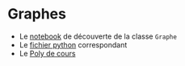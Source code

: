 # Graphes

* Le [notebook](https://github.com/Informathix/UCO_L2/blob/master/Graphes/ClasseGraphe.ipynb) de découverte de la classe `Graphe`
* Le [fichier python](https://github.com/Informathix/UCO_L2/blob/master/Graphes/classe_graphe.py) correspondant
* Le [Poly de cours](https://github.com/Informathix/UCO_L2/blob/master/Graphes/PolyGraphesL2_19.pdf)
